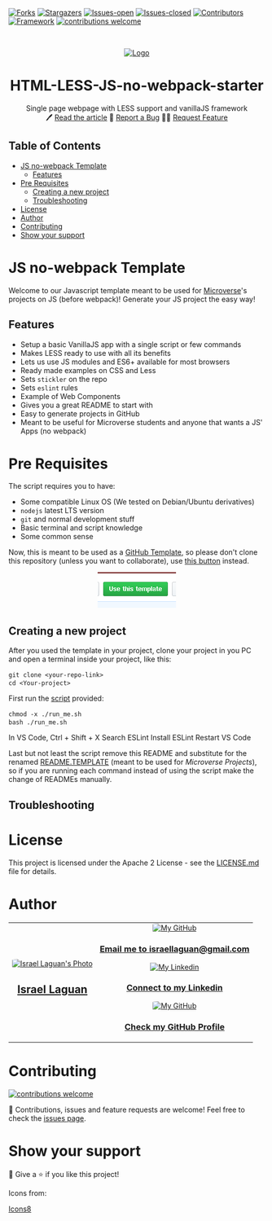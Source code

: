 <!-- PROJECT SHIELDS -->

[![Forks][forks-shield]][forks-url]
[![Stargazers][stars-shield]][stars-url]
[![Issues-open][issues-open-shield]][issues-url]
[![Issues-closed][issues-closed-shield]][issues-url]
[![Contributors][contributors-shield]][contributors-url]
[![Framework][badge-framework]][framework-url]
[![contributions welcome][contributions-welcome]][issues-url]

<!-- PROJECT LOGO -->
<br />
<p align="center">
  <a href="https://">
	  <img src="https://user-images.githubusercontent.com/67714964/168344853-52c25b5b-6306-460e-ab62-f8620f291130.png" alt="Logo"/>
  </a>

  <h1 align="center">
	HTML-LESS-JS-no-webpack-starter
  </h1>

  <p align="center">
    Single page webpage with LESS support and vanillaJS framework
    <br />
	  🖊️
    <a href="https://">Read the article</a>
    🐞
    <a href="https://github.com/Israel-Laguan/HTML-LESS-JS-no-webpack-starter/issues">Report a Bug</a>
    🙋‍♂️
    <a href="https://github.com/Israel-Laguan/HTML-LESS-JS-no-webpack-starter/issues">Request Feature</a>
  </p>
</p>

## Table of Contents

- [JS no-webpack Template](#js-no-webpack-template)
  - [Features](#features)
- [Pre Requisites](#pre-requisites)
  - [Creating a new project](#creating-a-new-project)
  - [Troubleshooting](#troubleshooting)
- [License](#license)
- [Author](#author)
- [Contributing](#contributing)
- [Show your support](#show-your-support)

# JS no-webpack Template

Welcome to our Javascript template meant to be used for [Microverse](https://www.microverse.org/)'s projects on JS (before webpack)!
Generate your JS project the easy way!

## Features

- Setup a basic VanillaJS app with a single script or few commands
- Makes LESS ready to use with all its benefits
- Lets us use JS modules and ES6+ available for most browsers
- Ready made examples on CSS and Less
- Sets `stickler` on the repo
- Sets `eslint` rules
- Example of Web Components
- Gives you a great README to start with
- Easy to generate projects in GitHub
- Meant to be useful for Microverse students and anyone that wants a JS' Apps (no webpack)

# Pre Requisites

The script requires you to have:

- Some compatible Linux OS (We tested on Debian/Ubuntu derivatives)
- `nodejs` latest LTS version
- `git` and normal development stuff
- Basic terminal and script knowledge
- Some common sense

Now, this is meant to be used as a [GitHub Template](https://help.github.com/en/github/creating-cloning-and-archiving-repositories/creating-a-repository-from-a-template),
so please don't clone this repository (unless you want to collaborate),
use [this button](https://github.com/Israel-Laguan/HTML-LESS-JS-no-webpack-starter/generate) instead.

<div align="center">
    <a href="https://github.com/Israel-Laguan/HTML-LESS-JS-no-webpack-starter/generate" target="_blank">
        <img src="doc/template-button.png">
    </a>
</div>

## Creating a new project

After you used the template in your project, clone your project in you PC and
open a terminal inside your project, like this:

```
git clone <your-repo-link>
cd <Your-project>
```

First run the [script](run_me.sh) provided:

```
chmod -x ./run_me.sh
bash ./run_me.sh
```

In VS Code, Ctrl + Shift + X
Search ESLint
Install ESLint
Restart VS Code

<!-- https://travishorn.com/setting-up-eslint-on-vs-code-with-airbnb-javascript-style-guide-6eb78a535ba6 -->

Last but not least the script remove this README and substitute for the renamed [README.TEMPLATE](README.TEMPLATE.md) (meant to be used for _Microverse Projects_), so if you are running each command instead of using the script make the change of READMEs manually.

## Troubleshooting

# License

This project is licensed under the Apache 2 License - see the [LICENSE.md](LICENSE.md) file for details.

# Author

<table style="width:100%">
  <tr>
    <td>
        <div align="center">
            <a href="./docs/img/photo.png" target="_blank" rel="author">
                <img src="https://avatars2.githubusercontent.com/u/36519478?s=460&v=4" style="border-radius: 10%; min-width: 100px;" alt="Israel Laguan's Photo" width="200px">
            </a>
            <h2>
                <a href="https://israel-laguan.github.io/" target="_blank" rel="author">
                    Israel Laguan
                </a>
            </h2>
        </div>
    </td>
    <td>
        <div align="center">
            <a href="mailto:israellaguan@gmail.com" target="_blank" rel="author">
                <img src="https://img.icons8.com/color/48/000000/message-squared.png" style="border-radius: 10%" alt="My GitHub" height="45px">
                <h3>
                    Email me to 
                    <a href="mailto:israellaguan@gmail.com">
                        israellaguan@gmail.com
                    </a>
                </h3>
            </a>
            <a href="https://www.linkedin.com/in/israellaguan/" target="_blank" rel="author">
                <img src="https://img.icons8.com/color/48/000000/linkedin.png" alt="My Linkedin" height="45px">
                <h3>
                    Connect to my Linkedin
                </h3>
            </a>
            <a href="https://github.com/Israel-Laguan" target="_blank" rel="author">
                <img src="https://img.icons8.com/color/48/000000/github--v1.png" 
			style="border-radius: 10%" alt="My GitHub" height="45px"
		>
                <h3>
                    Check my GitHub Profile
                </h3>
            </a>
        </div>
    </td>
  </tr>
</table>

# Contributing

[![contributions welcome][contributions-welcome]][issues-url]

🤝 Contributions, issues and feature requests are welcome!
Feel free to check the [issues page][issues-url].

# Show your support

🤗 Give a ⭐️ if you like this project!

Icons from:

<a href="https://icons8.com/icon/13917/full-image">Icons8</a>

<!-- MARKDOWN LINKS & IMAGES -->

[contributors-shield]: https://img.shields.io/github/contributors/Israel-Laguan/HTML-LESS-JS-no-webpack-starter?style=for-the-badge
[contributors-url]: https://github.com/Israel-Laguan/HTML-LESS-JS-no-webpack-starter/graphs/contributors
[forks-shield]: https://img.shields.io/github/forks/Israel-Laguan/HTML-LESS-JS-no-webpack-starter?style=for-the-badge
[forks-url]: https://github.com/Israel-Laguan/HTML-LESS-JS-no-webpack-starter/network/members
[stars-shield]: https://img.shields.io/github/stars/Israel-Laguan/HTML-LESS-JS-no-webpack-starter?style=for-the-badge
[stars-url]: https://github.com/Israel-Laguan/HTML-LESS-JS-no-webpack-starter/stargazers
[issues-open-shield]: https://img.shields.io/github/issues/Israel-Laguan/HTML-LESS-JS-no-webpack-starter?style=for-the-badge
[issues-url]: https://github.com/Israel-Laguan/HTML-LESS-JS-no-webpack-starter/issues
[issues-closed-shield]: https://img.shields.io/github/issues-closed/Israel-Laguan/HTML-LESS-JS-no-webpack-starter?style=for-the-badge
[badge-framework]: https://img.shields.io/badge/framework-here-9cf?style=for-the-badge
[framework-url]: https://google.com
[contributions-welcome]: https://img.shields.io/badge/contributions-welcome-brightgreen.svg?style=for-the-badge
[badge-license]: https://img.shields.io/:license-mit-blue.svg?style=for-the-badge

